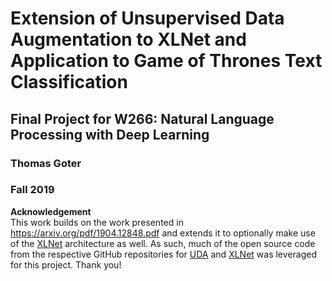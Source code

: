 # Extension of Unsupervised Data Augmentation to XLNet and Application to Game of Thrones Text Classification
## Final Project for W266: Natural Language Processing with Deep Learning
### Thomas Goter
### Fall 2019

**Acknowledgement**  
This work builds on the work presented in https://arxiv.org/pdf/1904.12848.pdf and extends it to optionally make use of the [XLNet](https://arxiv.org/pdf/1906.08237.pdf) architecture as well. As such, much of the open source code from the respective GitHub repositories for [UDA](https://github.com/google-research/uda) and [XLNet](https://github.com/zihangdai/xlnet) was leveraged for this project. Thank you!


